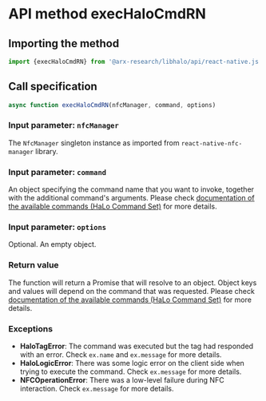# API method execHaloCmdRN

## Importing the method
```javascript
import {execHaloCmdRN} from '@arx-research/libhalo/api/react-native.js';
```

## Call specification
```javascript
async function execHaloCmdRN(nfcManager, command, options)
```

### Input parameter: `nfcManager`

The `NfcManager` singleton instance as imported from `react-native-nfc-manager` library.

### Input parameter: `command`

An object specifying the command name that you want to invoke, together with the additional command's arguments.
Please check [documentation of the available commands (HaLo Command Set)](/docs/halo-command-set.md) for more details.

### Input parameter: `options`

Optional. An empty object.

### Return value

The function will return a Promise that will resolve to an object.
Object keys and values will depend on the command that was requested.
Please check [documentation of the available commands (HaLo Command Set)](/docs/halo-command-set.md) for more details.

### Exceptions

* **HaloTagError**: The command was executed but the tag had responded with an error. Check `ex.name` and `ex.message` for more details.
* **HaloLogicError**: There was some logic error on the client side when trying to execute the command. Check `ex.message` for more details.
* **NFCOperationError**: There was a low-level failure during NFC interaction. Check `ex.message` for more details.
